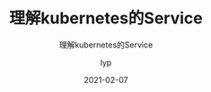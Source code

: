 ---
layout:     post 
title:      "理解kubernetes的Service"
subtitle:   "理解kubernetes的Service"
description: " "
date:       2021-02-07
author:     "lyp"
image: "https://res.cloudinary.com/lyp/image/upload/v1612709780/hugo/blog.github.io/pexels-matt-hardy-2568001.jpg"
published: false
tags:
    - kubernetes
    - CloudNative
    - Service
    - 玩转Kubernetes
categories: 
    - kubernetes
---